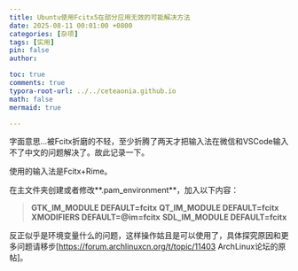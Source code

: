 ```yaml
---
title: Ubuntu使用Fcitx5在部分应用无效的可能解决方法
date: 2025-08-11 00:01:00 +0800
categories: [杂项]
tags: [实用]
pin: false
author: 

toc: true
comments: true
typora-root-url: ../../ceteaonia.github.io
math: false
mermaid: true

---
```

字面意思...被Fcitx折磨的不轻，至少折腾了两天才把输入法在微信和VSCode输入不了中文的问题解决了。故此记录一下。

使用的输入法是Fcitx+Rime。

在主文件夹创建或者修改**.pam_environment**，加入以下内容：

> **GTK_IM_MODULE DEFAULT=fcitx**
> **QT_IM_MODULE DEFAULT=fcitx**
> **XMODIFIERS DEFAULT=@im=fcitx**
> **SDL_IM_MODULE DEFAULT=fcitx**

反正似乎是环境变量什么的问题，这样操作姑且是可以使用了，具体探究原因和更多问题请移步[https://forum.archlinuxcn.org/t/topic/11403 ArchLinux论坛的原帖]。
